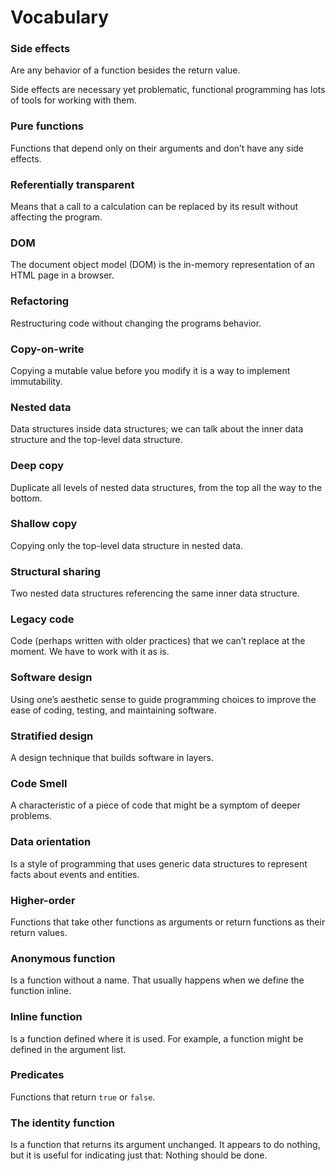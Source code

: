 # Vocabulary

### Side effects

Are any behavior of a function besides the return value.

Side effects are necessary yet problematic, functional programming has lots of tools for working with them.

### Pure functions

Functions that depend only on their arguments and don’t have any side effects.

### Referentially transparent

Means that a call to a calculation can be replaced by its result without affecting the program.

### DOM

The document object model (DOM) is the in-memory representation of an HTML page in a browser.

### Refactoring

Restructuring code without changing the programs behavior.

### Copy-on-write

Copying a mutable value before you modify it is a way to implement immutability.

### Nested data

Data structures inside data structures; we can talk about the inner data structure and the top-level data structure.

### Deep copy

Duplicate all levels of nested data structures, from the top all the way to the bottom.

### Shallow copy

Copying only the top-level data structure in nested data.

### Structural sharing

Two nested data structures referencing the same inner data structure.

### Legacy code

Code (perhaps written with older practices) that we can’t replace at the moment. We have to work with it as is.

### Software design

Using one’s aesthetic sense to guide programming choices to improve the ease of coding, testing, and maintaining software.

### Stratified design

A design technique that builds software in layers.

### Code Smell

A characteristic of a piece of code that might be a symptom of deeper problems.

### Data orientation

Is a style of programming that uses generic data structures to represent facts about events and entities.

### Higher-order

Functions that take other functions as arguments or return functions as their return values.

### Anonymous function

Is a function without a name. That usually happens when we define the function inline.

### Inline function

Is a function defined where it is used. For example, a function might be defined in the argument list.

### Predicates 

Functions that return `true` or `false`. 

### The identity function 

Is a function that returns its argument unchanged. It appears to do nothing, but it is useful for indicating just that: Nothing should be done.